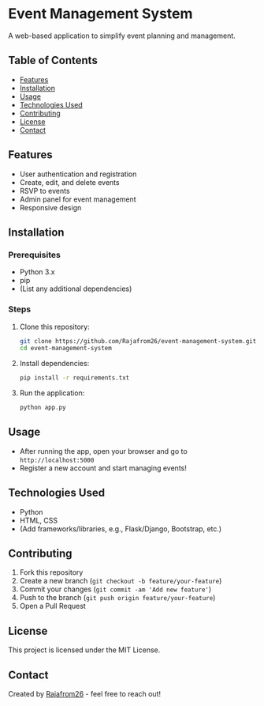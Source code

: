 # Event Management System

A web-based application to simplify event planning and management.

## Table of Contents
- [Features](#features)
- [Installation](#installation)
- [Usage](#usage)
- [Technologies Used](#technologies-used)
- [Contributing](#contributing)
- [License](#license)
- [Contact](#contact)

## Features
- User authentication and registration
- Create, edit, and delete events
- RSVP to events
- Admin panel for event management
- Responsive design

## Installation

### Prerequisites
- Python 3.x
- pip
- (List any additional dependencies)

### Steps
1. Clone this repository:
   ```bash
   git clone https://github.com/Rajafrom26/event-management-system.git
   cd event-management-system
   ```
2. Install dependencies:
   ```bash
   pip install -r requirements.txt
   ```
3. Run the application:
   ```bash
   python app.py
   ```

## Usage

- After running the app, open your browser and go to `http://localhost:5000`
- Register a new account and start managing events!

## Technologies Used

- Python
- HTML, CSS
- (Add frameworks/libraries, e.g., Flask/Django, Bootstrap, etc.)

## Contributing

1. Fork this repository
2. Create a new branch (`git checkout -b feature/your-feature`)
3. Commit your changes (`git commit -am 'Add new feature'`)
4. Push to the branch (`git push origin feature/your-feature`)
5. Open a Pull Request

## License

This project is licensed under the MIT License.

## Contact

Created by [Rajafrom26](https://github.com/Rajafrom26) - feel free to reach out!
